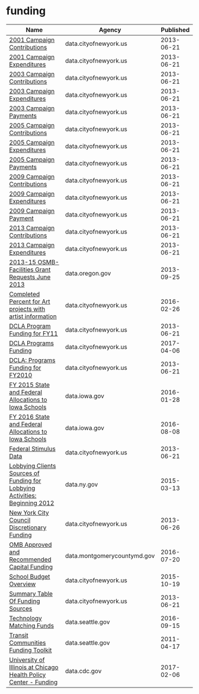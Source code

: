 # funding

Name | Agency | Published
---- | ---- | ---------
[2001 Campaign Contributions](../datasets/735p-zed8.md) | data.cityofnewyork.us | 2013-06-21
[2001 Campaign Expenditures](../datasets/k3cd-yu9d.md) | data.cityofnewyork.us | 2013-06-21
[2003 Campaign Contributions](../datasets/s79c-jgrm.md) | data.cityofnewyork.us | 2013-06-21
[2003 Campaign Expenditures](../datasets/fbaw-uq4e.md) | data.cityofnewyork.us | 2013-06-21
[2003 Campaign Payments](../datasets/ms66-xjfq.md) | data.cityofnewyork.us | 2013-06-21
[2005 Campaign Contributions](../datasets/64gx-bycn.md) | data.cityofnewyork.us | 2013-06-21
[2005 Campaign Expenditures](../datasets/easq-ubfe.md) | data.cityofnewyork.us | 2013-06-21
[2005 Campaign Payments](../datasets/9mjx-v8ip.md) | data.cityofnewyork.us | 2013-06-21
[2009 Campaign Contributions](../datasets/bbs3-q5us.md) | data.cityofnewyork.us | 2013-06-21
[2009 Campaign Expenditures](../datasets/vg63-xw6u.md) | data.cityofnewyork.us | 2013-06-21
[2009 Campaign Payment](../datasets/vyxt-abab.md) | data.cityofnewyork.us | 2013-06-21
[2013 Campaign Contributions](../datasets/n8p9-7jxp.md) | data.cityofnewyork.us | 2013-06-21
[2013 Campaign Expenditures](../datasets/kwmq-dbub.md) | data.cityofnewyork.us | 2013-06-21
[2013-15 OSMB-Facilities Grant Requests June 2013](../datasets/mf2v-j8rp.md) | data.oregon.gov | 2013-09-25
[Completed Percent for Art projects with artist information](../datasets/gzdv-qiga.md) | data.cityofnewyork.us | 2016-02-26
[DCLA Program Funding for FY11](../datasets/rskq-5bfv.md) | data.cityofnewyork.us | 2013-06-21
[DCLA Programs Funding](../datasets/y6fv-k6p7.md) | data.cityofnewyork.us | 2017-04-06
[DCLA: Programs Funding for FY2010](../datasets/j8p3-8ufc.md) | data.cityofnewyork.us | 2013-06-21
[FY 2015 State and Federal Allocations to Iowa Schools](../datasets/ckr2-hzpy.md) | data.iowa.gov | 2016-01-28
[FY 2016 State and Federal Allocations to Iowa Schools](../datasets/v7vp-6ccq.md) | data.iowa.gov | 2016-08-08
[Federal Stimulus Data](../datasets/ivix-m77e.md) | data.cityofnewyork.us | 2013-06-21
[Lobbying Clients Sources of Funding for Lobbying Activities: Beginning 2012](../datasets/m8it-6x3c.md) | data.ny.gov | 2015-03-13
[New York City Council Discretionary Funding](../datasets/q2ni-ztsb.md) | data.cityofnewyork.us | 2013-06-26
[OMB Approved and Recommended Capital Funding](../datasets/fwrg-tgsj.md) | data.montgomerycountymd.gov | 2016-07-20
[School Budget Overview](../datasets/ven4-h25u.md) | data.cityofnewyork.us | 2015-10-19
[Summary Table Of Funding Sources](../datasets/i7jz-e2db.md) | data.cityofnewyork.us | 2013-06-21
[Technology Matching Funds](../datasets/6d4q-w9dv.md) | data.seattle.gov | 2016-09-15
[Transit Communities Funding Toolkit](../datasets/bnq7-2pc8.md) | data.seattle.gov | 2011-04-17
[University of Illinois at Chicago Health Policy Center - Funding](../datasets/vw7y-v3uk.md) | data.cdc.gov | 2017-02-06

